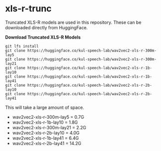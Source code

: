 # xls-r-trunc

Truncated XLS-R models are used in this repository. These can be downloaded directly
from HuggingFace.

**Download Truncated XLS-R Models**

```
git lfs install
git clone https://huggingface.co/kul-speech-lab/wav2vec2-xls-r-300m-lay5
git clone https://huggingface.co/kul-speech-lab/wav2vec2-xls-r-300m-lay21
git clone https://huggingface.co/kul-speech-lab/wav2vec2-xls-r-1b-lay10
git clone https://huggingface.co/kul-speech-lab/wav2vec2-xls-r-1b-lay41
git clone https://huggingface.co/kul-speech-lab/wav2vec2-xls-r-2b-lay10
git clone https://huggingface.co/kul-speech-lab/wav2vec2-xls-r-2b-lay41
```

This will take a large amount of space.
- wav2vec2-xls-r-300m-lay5 = 0.7G
- wav2vec2-xls-r-1b-lay10 = 1.8G
- wav2vec2-xls-r-300m-lay21 = 2.2G
- wav2vec2-xls-r-2b-lay10 = 4.0G
- wav2vec2-xls-r-1b-lay41 = 6.4G
- wav2vec2-xls-r-2b-lay41 = 14.2G

